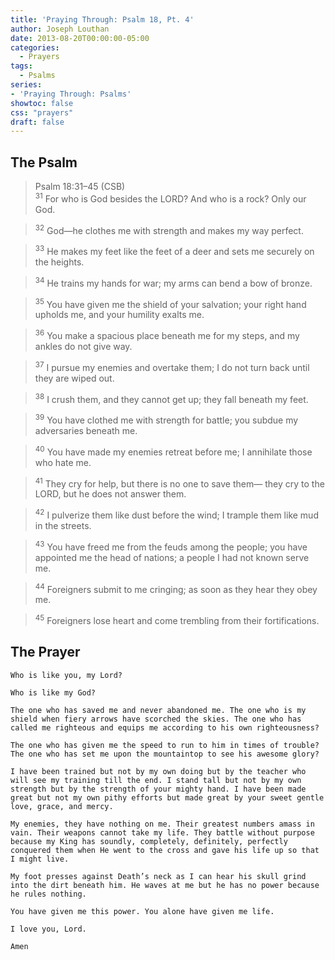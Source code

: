 ```yaml
---
title: 'Praying Through: Psalm 18, Pt. 4'
author: Joseph Louthan
date: 2013-08-20T00:00:00-05:00
categories:
  - Prayers
tags:
  - Psalms
series:
- 'Praying Through: Psalms'
showtoc: false
css: "prayers"
draft: false
---
```

## The Psalm

>Psalm 18:31–45 (CSB)  
><sup>31</sup> For who is God besides the LORD? And who is a rock? Only our God. 

><sup>32</sup> God—he clothes me with strength and makes my way perfect. 

><sup>33</sup> He makes my feet like the feet of a deer and sets me securely on the heights. 

><sup>34</sup> He trains my hands for war; my arms can bend a bow of bronze. 

><sup>35</sup> You have given me the shield of your salvation; your right hand upholds me, and your humility exalts me. 

><sup>36</sup> You make a spacious place beneath me for my steps, and my ankles do not give way. 

><sup>37</sup> I pursue my enemies and overtake them; I do not turn back until they are wiped out. 

><sup>38</sup> I crush them, and they cannot get up; they fall beneath my feet. 

><sup>39</sup> You have clothed me with strength for battle; you subdue my adversaries beneath me. 

><sup>40</sup> You have made my enemies retreat before me; I annihilate those who hate me. 

><sup>41</sup> They cry for help, but there is no one to save them— they cry to the LORD, but he does not answer them. 

><sup>42</sup> I pulverize them like dust before the wind; I trample them like mud in the streets. 

><sup>43</sup> You have freed me from the feuds among the people; you have appointed me the head of nations; a people I had not known serve me. 

><sup>44</sup> Foreigners submit to me cringing; as soon as they hear they obey me. 

><sup>45</sup> Foreigners lose heart and come trembling from their fortifications.

## The Prayer

```text
Who is like you, my Lord?

Who is like my God?

The one who has saved me and never abandoned me. The one who is my shield when fiery arrows have scorched the skies. The one who has called me righteous and equips me according to his own righteousness?

The one who has given me the speed to run to him in times of trouble? The one who has set me upon the mountaintop to see his awesome glory?

I have been trained but not by my own doing but by the teacher who will see my training till the end. I stand tall but not by my own strength but by the strength of your mighty hand. I have been made great but not my own pithy efforts but made great by your sweet gentle love, grace, and mercy.

My enemies, they have nothing on me. Their greatest numbers amass in vain. Their weapons cannot take my life. They battle without purpose because my King has soundly, completely, definitely, perfectly conquered them when He went to the cross and gave his life up so that I might live.

My foot presses against Death’s neck as I can hear his skull grind into the dirt beneath him. He waves at me but he has no power because he rules nothing.

You have given me this power. You alone have given me life.

I love you, Lord.

Amen
```
